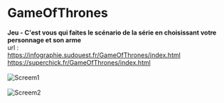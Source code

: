 # GameOfThrones
**Jeu - C'est vous qui faites le scénario de la série en choisissant votre personnage et son arme**</br>
url : </br>
https://infographie.sudouest.fr/GameOfThrones/index.html</br>
https://superchick.fr/GameOfThrones/index.html</br></br>
![Screem1](https://user-images.githubusercontent.com/29578113/202758669-65d8e77a-1984-4c07-9186-21da04e70332.jpg)</br></br>
![Screem2](https://user-images.githubusercontent.com/29578113/202759440-a03ac4f0-86b3-4154-97ba-56c89d1527d0.jpg)

